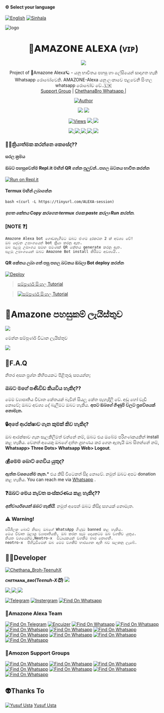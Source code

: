 #### © Select your language
  [![English](https://img.shields.io/badge/Select-English-red.svg)](https://github.com/xneon2/Hashzi-X/blob/main/README-SI.md)
  [![Sinhala](https://img.shields.io/badge/Select-Sinhala-green.svg)](https://github.com/xneon2/Hashzi-X/blob/main/README.md)
    
</a>          


</a>

![logo](https://telegra.ph/file/702bfc5e4176727a34559.jpg)
<h1 align="center"><b> 🧚𝗔𝗠𝗔𝗭𝗢𝗡𝗘 𝗔𝗟𝗘𝗫𝗔 (ᴠɪᴘ) </b></h1>

</a>
             
<p align="center">
  <img src="https://readme-typing-svg.herokuapp.com/?lines=Welcome+to+Amazone+Alexa&font=Fira%20Code&center=true&width=380&height=50">

</a>
<p align="center">
    Project of  🧚Amazone Alexa🪐 - යනු භාවිතය පහසු හා ලේසියෙන් සාදාගත හැකි Whatsapp රොබෝවෙකි. AMAZONE-Alexa යනු ලංකාවෙ පළවෙනි සිංහල whatsapp රොබෝව වේ..🇱🇰
    <br>
        <a href="https://chat.whatsapp.com/GTgqgMTo7FoJ1GqdijshsX">Support Group</a> |
        <a href="https://Wa.me/+94766598862">ChethanaBro Whatsapp </a> |
   </a>    
        
  <p align="center">
<a href="https://t.me/Bot_x_whatsapp"><img title="Author" src="https://img.shields.io/badge/BOT NEWS-CHANEL-/JulieMwol?color=blue&style=for-the-badge&logo=telegram"></a>
</p>
   </a>
</p>
<p align="center">
  <a href="https://github.com/xneon2/Hashzi-X">
    <img src="https://img.shields.io/docker/pulls/fusuf/whatsasena?style=flat-square"/></a>
  
  </a>
  <a href="https://github.com/xneon2/Hashzi-X">
    <img src="https://img.shields.io/docker/image-size/fusuf/whatsasena?style=flat-square">
    
  </a>
</p>

<p align="center">
  <a href="https://github.com/xneon2/Hashzi-X">
    <img src="https://hits.seeyoufarm.com/api/count/incr/badge.svg?url=https%3A%2F%2Fgithub.com%2Fxneon2%2FHashzi-X&count_bg=%2379C83D&title_bg=%23555555&icon=gitpod.svg&icon_color=%23E7E7E7&title=Views&edge_flat=false" alt="Views"/></a>
  
  </a>
  <a href="https://github.com/xneon2/Hashzi-X/fork">
    <img src="https://img.shields.io/github/forks/xneon2/Hashzi-X?label=Fork&style=social">
    
  </a>
  <a href="https://github.com/xneon2/Hashzi-X/stargazers">
    <img src="https://img.shields.io/github/stars/xneon2/Hashzi-X?style=social">
  </a>
</p>

<p align="center">
  <a href="httsp://github.com/xneon2/Hashzi-X">
    <img src="https://img.shields.io/github/repo-size/phaticusthiccy/WhatsAsenaDuplicated?color=purple&label=Repo%20Boyutu&style=plastic">

  </a>
  <a href="https://github.com/phaticusthiccy/WhatsAsenaDuplicated/blob/master/LICENSE">
    <img src="https://img.shields.io/github/license/phaticusthiccy/WhatsAsenaDuplicated?color=purple&label=License&style=plastic">

  </a>
  <a href="https://github.com/phaticusthiccy/WhatsAsenaDuplicated">
    <img src="https://img.shields.io/github/languages/top/phaticusthiccy/WhatsAsenaDuplicated?color=purple&label=Javascript&style=plastic">

  </a>
  <a href="https://github.com/phaticusthiccy">
    <img src="https://img.shields.io/static/v1?label=Author&message=Neotro%20X&color=purple&style=plastic">

  </a>
  <a href="https://wa.me/94786598862">
    <img src="https://img.shields.io/badge/Contact%20Me%20On%20Whatsapp-Teenuh%20AX%20-purple&style=plastic">

  </a>
</p>

### 👩‍🦰ක්‍රියාත්මක කරන්නෙ කෙසේද??

#### සරල ක්‍රමය

#### ඔබට පහසුවෙන්ම Repl.it මඟින් QR ගන්න පුලුවන්..පහල  බටනය භාවිත කරන්න
[![Run on Repl.it](https://repl.it/badge/github/quiec/whatsasena)](https://replit.com/@tenuh/Alexa?v=1)


#### Termux මඟින් ලබාගන්න
```
bash <(curl -L https://tinyurl.com/ALEXA-session) 
```
##### ඉහත කේතය Copy කරගෙන termux එකෙ paste කරලා Run කරන්න.

### [NOTE ❓]
```
Amazone Alexa bot ගොඩනැගීමට ඔබට ජංගම දුරකථන 2 ක් අවශ්‍ය වේ!
ඔබ දෙවන උපාංගයෙන් bot ක්‍රියා කරනු ඇත. 
ඔබ පළමු උපාංගය සමඟ පමණක් QR කේතය generate කරනු ඇත.
පළමු උපාංගයෙන් ඔබට Amazone Bot install කිරීමට අවශ්‍යයි..
```
#### QR කේතය ලබා ගත් පසු පහල බටනය ඔබලා Bot deploy කරන්න
[![Deploy](https://www.herokucdn.com/deploy/button.svg)](https://heroku.com/deploy?template=https://github.com/roialexa/Hashzi-X)


> [සම්පූර්ණ සිංහල Tutorial](https://www.youtube.com/watch?v=mcEeIspWOpY&ab_channel=UC8yo_BwOJs9cLfYVHewPC6Q)

> [![සම්පූර්ණ සිංහල Tutorial](https://img.youtube.com/vi/mcEeIspWOpY/0.jpg)](https://www.youtube.com/watch?v=mcEeIspWOpY)

# 🚀Amazone පහසුකම් ලැයිස්තුව

<a href="https://gist.github.com/xneon2/ff9aa739e8c1399d05c79db1dab9ee4c">
    <img src="https://img.shields.io/badge/Click%20here-purple&style=plastic">
  
  </a>

මෙන්න සම්පූර්ණ විධාන ලැයිස්තුව

<a href="https://gist.github.com/xneon2/61e9205076afa540fc1d5f7a6f467bd1">
    <img src="https://img.shields.io/badge/Click%20here-purple&style=plastic">

  </a>

## 🚀F.A.Q
නිතර අසන ප්‍රශ්න කිහිපයකට පිළිතුරු සපයන්න;

### ඔබට මගේ පණිවිඩ කියවිය හැකිද??
මෙම ව්‍යාපෘතිය විවෘත කේතයක් බැවින් සියලු කේත පැහැදිලි වේ. අඩු හෝ වැඩි නොවේ; ඔබට අවශ්‍ය දේ බැලීමට ඔබට හැකිය. **අපට ඔබගේ ගිණුම් වලට ප්‍රවේශයක් නොමැත.**

### 🔒අපේ ආරක්ෂාව ගැන කුමක් කිව හැකිද?
ඔබ ආරක්ෂාව ගැන සැලකිලිමත් වන්නේ නම්, ඔබට එය ඔබේම පරිගණකයකින් install කළ හැකිය. වෙනත් අයෙකු ඔබගේ දත්ත ග්‍රහණය කර ගෙන ඇතැයි ඔබ සිතන්නේ නම්, **Whatsapp> Three Dots> Whatsapp Web> Logout**.

### 💰මෙම බොට් ගෙවිය යුතුද?
**ඇත්ත වශයෙන්ම නැත.*** එය කිසි විටෙකත් සිදු නොවේ. නමුත් ඔබට අපට donation කළ හැකිය. You can reach me via [Whatsapp](https://wa.me/+94766598862) .

### ❓ඔබට මෙය නැවත සංස්කරණය කළ හැකිද??
***අනිවාර්යයෙන් ඔබට හැකියි.*** නමුත් අපෙන් ඔබට කිසිදු සහයක් නොමැත.

### ⚠️ Warning! 
```
පරිශීලක බොට් නිසා; ඔබගේ WhatsApp ගිණුම banned කළ හැකිය.
මෙය විවෘත මූලාශ්‍ර ව්‍යාපෘතියකි, ඔබ කරන සෑම දෙයකටම ඔබ වගකිව යුතුය. 
නියත වශයෙන්ම,Neotro-x  විධායකයන් වගකීම භාර නොගනී.
neotro-x  පිහිටුවීමෙන් ඔබ මෙම වගකීම් භාරගෙන ඇති බව සලකනු ලැබේ.
```

## 👨‍💻Developer

[![Chethana_Broh-TeenuhX](https://github.com/tenuh.png?size=100)](https://https://youtu.be/mcEeIspWOpY)

 ***ᴄʜᴇᴛʜᴀɴᴀ_ʙʀᴏ(Teenuh-X😈)***
<a href="https://Wa.me/+94766598862">
    <img src="https://img.shields.io/badge/FindOn%20whatsapp-purple&style=plastic">
  
  </a>

<a href="https://Wa.me/+14382551507">
    <img src="https://img.shields.io/badge/FindOn%20Whatsapp-purple&style=plastic">
  
  </a>

<a href="https://Wa.me/+17722181933">
    <img src="https://img.shields.io/badge/FindOn%20Whatsapp-purple&style=plastic">
  
  </a>

<a href="https://Wa.me/+17723534981">
    <img src="https://img.shields.io/badge/FindOn%20Whatsapp-purple&style=plastic">
  
  </a>

[![Telegram](https://img.shields.io/badge/FindOn-Telegram-green.svg)](https://t.me/@tharun_003)
[![Instergram](https://img.shields.io/badge/FindOn-Instergram-green.svg)](https://instergram.com/tharun_003)
[![Find On Whatsapp ](https://img.shields.io/badge/Findon-whatsapp-red.svg)](https://Wa.me/+94766598862)


### 🚀Amazone Alexa Team

[![Find On Telegram ](https://img.shields.io/badge/Ramilka-Rodrigo-blue.svg)](https://t.me/ramiya_yt) [![Encuizer ](https://img.shields.io/badge/En-Cuizer-blue.svg)](https://Wa.me/+94725549179) [![Find On Whatsapp ](https://img.shields.io/badge/Chamee-blue.svg)](https://Wa.me/)
[![Find On Whatsapp ](https://img.shields.io/badge/Hazel-Safron-blue.svg)](https://Wa.me/) [![Find On Whatsapp ](https://img.shields.io/badge/Rashid-Riyaz-blue.svg)](https://Wa.me/+17723534981) [![Find On Whatsapp ](https://img.shields.io/badge/mr.freez-blue.svg)](https://Wa.me/)
[![Find On Whatsapp ](https://img.shields.io/badge/Lithira-Ransika-blue.svg)](https://Wa.me/) [![Find On Whatsapp ](https://img.shields.io/badge/Lucifer-blue.svg)](https://Wa.me/)
[![Find On Whatsapp ](https://img.shields.io/badge/Akash-thevidu-blue.svg)](https://Wa.me/) [![Find On Whatsapp ](https://img.shields.io/badge/Josh-Mardown-blue.svg)](https://Wa.me/)
[![Find On Whatsapp ](https://img.shields.io/badge/Ganster-blue.svg)](https://Wa.me/)
### 📑Amozon Support Groups

[![Find On Whatsapp ](https://img.shields.io/badge/Amazon-Plugins-red.svg)](https://chat.whatsapp.com/JJs2iwfF0VKL3IWrIyr7AT)
[![Find On Whatsapp ](https://img.shields.io/badge/Amazone-Support01-blue.svg)](https://chat.whatsapp.com/GTgqgMTo7FoJ1GqdijshsX)
[![Find On Whatsapp ](https://img.shields.io/badge/Amazone-Support02-blue.svg)](https://chat.whatsapp.com/K4QouGNrNcm1iARgDaYiLj)
[![Find On Whatsapp ](https://img.shields.io/badge/Amazone-Support03-blue.svg)](https://chat.whatsapp.com/DSX2aegJpVRG3cWIUlBa48)
[![Find On Whatsapp ](https://img.shields.io/badge/Amazome-News01-purple.svg)](https://chat.whatsapp.com/LuLTEKm22fp8gv4ltCmKMo)
[![Find On Whatsapp ](https://img.shields.io/badge/Amazone-News02-purple.svg)](https://chat.whatsapp.com/LVykTrmNEU98AktU0eBNNq)
[![Find On Whatsapp ](https://img.shields.io/badge/Amazone-News03-purple.svg)](https://chat.whatsapp.com/JdNWV3viiGKGINYNrb5oy8)
## 👽Thanks To
[![Yusuf Usta](https://github.com/yusufusta.png?size=50)](https://t.me/fusufs)
[Yusuf Usta](https://t.me/fusufs)

